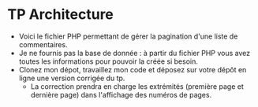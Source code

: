 # TP Architecture
- Voici le fichier PHP permettant de gérer la pagination d'une liste de commentaires.
- Je ne fournis pas la base de donnée : à partir du fichier PHP vous avez toutes les informations pour pouvoir la créée si besoin.
- Clonez mon dépot, travaillez mon code et déposez sur votre dépôt en ligne une version corrigée du tp.
  - La correction prendra en charge les extrémités (première page et dernière page) dans l'affichage des numéros de pages.
